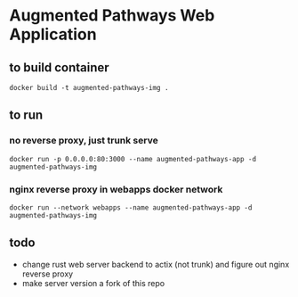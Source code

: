 # Augmented Pathways Web Application

## to build container
`docker build -t augmented-pathways-img .`

## to run
### no reverse proxy, just trunk serve
`docker run -p 0.0.0.0:80:3000 --name augmented-pathways-app -d augmented-pathways-img`
### nginx reverse proxy in webapps docker network
`docker run --network webapps --name augmented-pathways-app -d augmented-pathways-img`

## todo
* change rust web server backend to actix (not trunk) and figure out nginx reverse proxy
* make server version a fork of this repo
